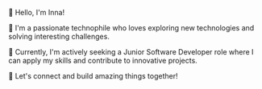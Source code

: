 👋 Hello, I'm Inna!

🌱 I'm a passionate technophile who loves exploring new technologies and solving interesting challenges. 

💼 Currently, I'm actively seeking a Junior Software Developer role where I can apply my skills and contribute to innovative projects. 

🚀 Let's connect and build amazing things together!
